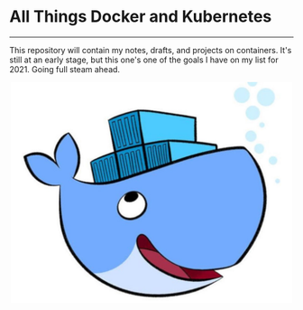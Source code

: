 
# All Things Docker and Kubernetes #
____________________________________________

This repository will contain my notes, drafts, and projects on containers.
It's still at an early stage, but this one's one of the goals I have on my list for 2021.
Going full steam ahead.

<p align=center>
    <img src="Images/docker-6.jpg" width=500>
</p>